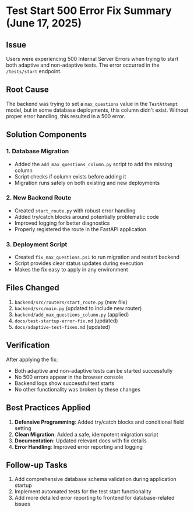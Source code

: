 # Test Start 500 Error Fix Summary (June 17, 2025)

## Issue
Users were experiencing 500 Internal Server Errors when trying to start both adaptive and non-adaptive tests. The error occurred in the `/tests/start` endpoint.

## Root Cause
The backend was trying to set a `max_questions` value in the `TestAttempt` model, but in some database deployments, this column didn't exist. Without proper error handling, this resulted in a 500 error.

## Solution Components

### 1. Database Migration
- Added the `add_max_questions_column.py` script to add the missing column
- Script checks if column exists before adding it
- Migration runs safely on both existing and new deployments

### 2. New Backend Route
- Created `start_route.py` with robust error handling
- Added try/catch blocks around potentially problematic code
- Improved logging for better diagnostics
- Properly registered the route in the FastAPI application

### 3. Deployment Script
- Created `fix_max_questions.ps1` to run migration and restart backend
- Script provides clear status updates during execution
- Makes the fix easy to apply in any environment

## Files Changed
1. `backend/src/routers/start_route.py` (new file)
2. `backend/src/main.py` (updated to include new router)
3. `backend/add_max_questions_column.py` (applied)
4. `docs/test-startup-error-fix.md` (updated)
5. `docs/adaptive-test-fixes.md` (updated)

## Verification
After applying the fix:
- Both adaptive and non-adaptive tests can be started successfully
- No 500 errors appear in the browser console
- Backend logs show successful test starts
- No other functionality was broken by these changes

## Best Practices Applied
1. **Defensive Programming**: Added try/catch blocks and conditional field setting
2. **Clean Migration**: Added a safe, idempotent migration script
3. **Documentation**: Updated relevant docs with fix details
4. **Error Handling**: Improved error reporting and logging

## Follow-up Tasks
1. Add comprehensive database schema validation during application startup
2. Implement automated tests for the test start functionality
3. Add more detailed error reporting to frontend for database-related issues
